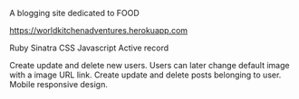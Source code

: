 
 A blogging site dedicated to FOOD

https://worldkitchenadventures.herokuapp.com

 Ruby
 Sinatra
 CSS
 Javascript
 Active record



 Create update and delete new users.
 Users can later change default image with a image URL link.
 Create update and delete posts belonging to user.
 Mobile responsive design.
 
 
